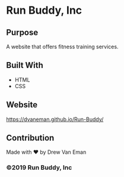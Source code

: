 # Run Buddy, Inc

## Purpose
A website that offers fitness training services. 

## Built With
* HTML
* CSS

## Website
https://dvaneman.github.io/Run-Buddy/

## Contribution
Made with ❤️ by Drew Van Eman

### ©️2019 Run Buddy, Inc 
